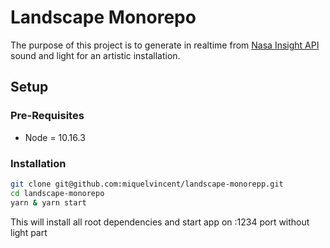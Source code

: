 # Landscape Monorepo 

The purpose of this project is to generate in realtime from [Nasa Insight API](https://mars.nasa.gov/insight/weather/) sound and light for an artistic installation.

## Setup

### Pre-Requisites

- Node = 10.16.3

### Installation

```bash
git clone git@github.com:miquelvincent/landscape-monorepp.git
cd landscape-monorepo
yarn & yarn start
```

This will install all root dependencies and start app on :1234 port without light part